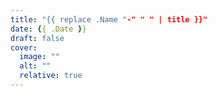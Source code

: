 ```yaml
---
title: "{{ replace .Name "-" " " | title }}"
date: {{ .Date }}
draft: false
cover:
  image: ""
  alt: ""
  relative: true
---
```


